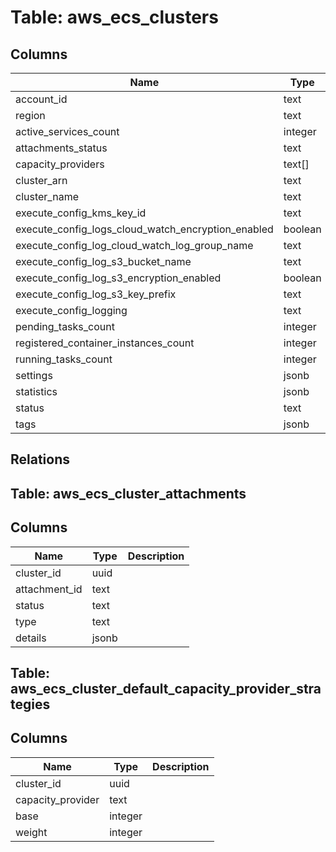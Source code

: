 
# Table: aws_ecs_clusters

## Columns
| Name        | Type           | Description  |
| ------------- | ------------- | -----  |
|account_id|text||
|region|text||
|active_services_count|integer||
|attachments_status|text||
|capacity_providers|text[]||
|cluster_arn|text||
|cluster_name|text||
|execute_config_kms_key_id|text||
|execute_config_logs_cloud_watch_encryption_enabled|boolean||
|execute_config_log_cloud_watch_log_group_name|text||
|execute_config_log_s3_bucket_name|text||
|execute_config_log_s3_encryption_enabled|boolean||
|execute_config_log_s3_key_prefix|text||
|execute_config_logging|text||
|pending_tasks_count|integer||
|registered_container_instances_count|integer||
|running_tasks_count|integer||
|settings|jsonb||
|statistics|jsonb||
|status|text||
|tags|jsonb||
## Relations
## Table: aws_ecs_cluster_attachments

## Columns
| Name        | Type           | Description  |
| ------------- | ------------- | -----  |
|cluster_id|uuid||
|attachment_id|text||
|status|text||
|type|text||
|details|jsonb||
## Table: aws_ecs_cluster_default_capacity_provider_strategies

## Columns
| Name        | Type           | Description  |
| ------------- | ------------- | -----  |
|cluster_id|uuid||
|capacity_provider|text||
|base|integer||
|weight|integer||
